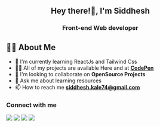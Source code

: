 <h2 align="center">Hey there!👋, I'm Siddhesh</h2>
<h3 align="center">Front-end Web developer</h3>

## 🙋‍♂️ About Me

- 🌱 I'm currently learning ReactJs and Tailwind Css
- 👨‍💻 All of my projects are available Here and at **[CodePen](https://codepen.io/Siddheshkale)**
- 👯 I'm looking to collaborate on **OpenSource Projects**
- 💬 Ask me about learning resources
- 📫 How to reach me **siddhesh.kale74@gmail.com**

### Connect with me

<a href = "https://www.linkedin.com/in/kalesid/"><img src="https://img.icons8.com/fluent/48/000000/linkedin.png"/></a>
<a href="https://codepen.io/Siddheshkale"><img src="https://img.icons8.com/color/50/000000/codepen.png"/></a>
<a href = "https://twitter.com/kalesiddhesh07/"><img src="https://img.icons8.com/fluent/48/000000/twitter.png"/></a>
<a href = "https://www.instagram.com/siddheshkale_07/"><img src="https://img.icons8.com/fluent/48/000000/instagram-new.png"/></a>
 
